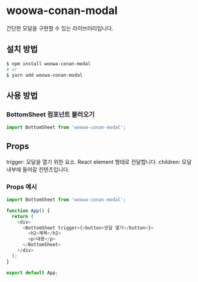 # woowa-conan-modal

간단한 모달을 구현할 수 있는 라이브러리입니다.

## 설치 방법

```sh
$ npm install woowa-conan-modal
# or
$ yarn add woowa-conan-modal
```

## 사용 방법

### BottomSheet 컴포넌트 불러오기

```js
import BottomSheet from 'woowa-conan-modal';
```

## Props

trigger: 모달을 열기 위한 요소. React element 형태로 전달합니다.
children: 모달 내부에 들어갈 컨텐츠입니다.

### Props 예시

```js
import BottomSheet from 'woowa-conan-modal';

function App() {
  return (
    <div>
      <BottomSheet trigger={<button>모달 열기</button>}>
        <h2>제목</h2>
        <p>내용</p>
      </BottomSheet>
    </div>
  );
}

export default App;
```
